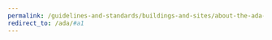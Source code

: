 ```yaml
---
permalink: /guidelines-and-standards/buildings-and-sites/about-the-ada-standards/ada-standards/chapter-1-application-and-administration/
redirect_to: /ada/#a1
---
```

